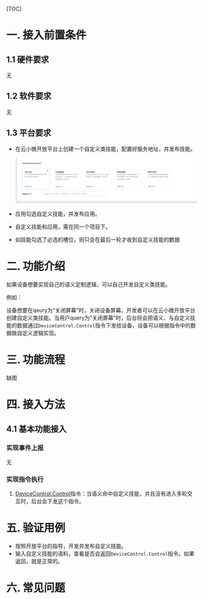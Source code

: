 

[TOC]
# 一. 接入前置条件

## 1.1 硬件要求
无

## 1.2  软件要求

无

## 1.3 平台要求


- 在云小微开放平台上创建一个自定义类技能，配置好服务地址，并发布技能。

    ![image-20200311180349358](assets/image-20200311180349358.png)

- 应用勾选自定义技能，并发布应用。
- 自定义技能和应用，需在同一个项目下。
- 如技能勾选了必选的槽位，则只会在最后一轮才收到自定义技能的数据


# 二. 功能介绍

如果设备想要实现自己的语义定制逻辑，可以自己开发自定义类技能。

例如：

设备想要在qeury为“关闭屏幕”时，关闭设备屏幕。开发者可以在云小微开放平台创建自定义类技能。当用户query为“关闭屏幕”时，后台将会把语义、与自定义技能的数据通过`DeviceControl.Control`指令下发给设备，设备可以根据指令中的数据做自定义逻辑实现。


# 三. 功能流程



缺图

# 四. 接入方法

## 4.1 基本功能接入

### 实现事件上报
无

### 实现指令执行

1. [DeviceControl.Control](https://github.com/TencentDingdang/TVS-API/blob/master/protocal/DeviceControl.md#2-%E8%AE%BE%E5%A4%87%E6%8E%A7%E5%88%B6%E6%8C%87%E4%BB%A4%E8%87%AA%E5%AE%9A%E4%B9%89%E6%8A%80%E8%83%BD)指令：当语义命中自定义技能，并且没有进入多轮交互时，后台会下发这个指令。




# 五. 验证用例

- 按照开放平台的指导，开发并发布自定义技能。
- 输入自定义技能的语料，查看是否会返回`DeviceControl.Control`指令。如果返回，就是正常的。

# 六. 常见问题









